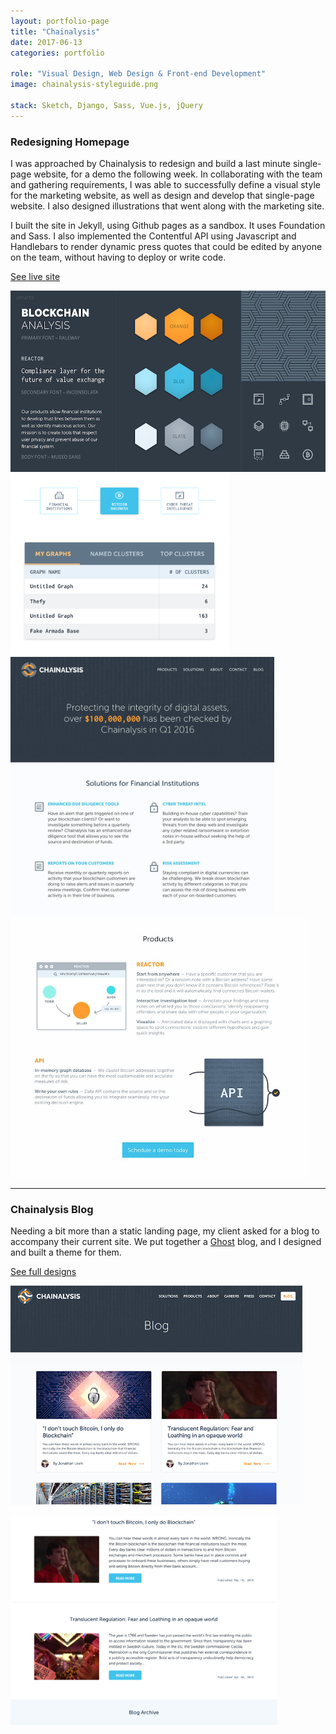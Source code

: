 ```yaml
---
layout: portfolio-page
title: "Chainalysis"
date: 2017-06-13
categories: portfolio

role: "Visual Design, Web Design & Front-end Development"
image: chainalysis-styleguide.png

stack: Sketch, Django, Sass, Vue.js, jQuery
---
```



### Redesigning Homepage

I was approached by Chainalysis to redesign and build a last minute single-page website, for a demo the following week. In collaborating with the team and gathering requirements, I was able to successfully define a visual style for the marketing website, as well as design and develop that single-page website. I also designed illustrations that went along with the marketing site.

I built the site in Jekyll, using Github pages as a sandbox. It uses Foundation and Sass. I also implemented the Contentful API using Javascript and Handlebars to render dynamic press quotes that could be edited by anyone on the team, without having to deploy or write code.

<a href="http://chainalysis.com" class="nd-portfolio__btn" target="_blank">See live site <i class="fa fa-external-link"></i></a>

<div class="nd-portfolio__images">
	<img src="/assets/images/folio/chainalysis-styleguide.png" height="290px" />
	<img src="/assets/images/folio/chainalysis-unused.png" height="290px" />
</div>
<div class="nd-portfolio__images">
	<img src="/assets/images/folio/homepage-draft.jpg" height="415px" />
	<img src="/assets/images/folio/chainalysis-home-products.jpg" height="415px" />
</div>

---

### Chainalysis Blog

Needing a bit more than a static landing page, my client asked for a blog to accompany their current site. We put together a <a href="https://ghost.org/developers/" target="_blank">Ghost</a> blog, and I designed and built a theme for them.

<a href="/assets/public/chainalysis-blog-design.pdf" class="nd-portfolio__btn" target="_blank">See full designs <i class="fa fa-external-link"></i></a>

<div class="nd-portfolio__images">
	<img src="/assets/images/folio/chainalysis-blog__2-col-preview.png" height="350px" />
	<img src="/assets/images/folio/chainalysis-blog__1-col.png" height="350px" />
</div>
